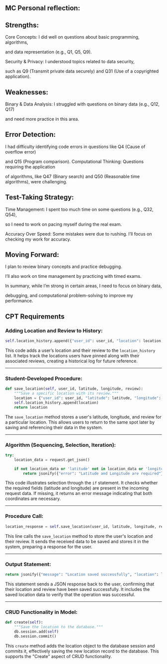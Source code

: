 ## MC Personal reflection:



## Strengths:

Core Concepts: I did well on questions about basic programming, algorithms,

 and data representation (e.g., Q1, Q5, Q9).

Security & Privacy: I understood topics related to data security,

 such as Q9 (Transmit private data securely) and Q31 (Use of a copyrighted application).



## Weaknesses:



Binary & Data Analysis: I struggled with questions on binary data (e.g., Q12, Q17) 

and need more practice in this area.




## Error Detection: 


I had difficulty identifying code errors in questions like Q4 (Cause of overflow error)

 and Q15 (Program comparison). Computational Thinking: Questions requiring the application 
 
 of algorithms, like Q47 (Binary search) and Q50 (Reasonable time algorithms), were challenging.




## Test-Taking Strategy:




Time Management: I spent too much time on some questions (e.g., Q32, Q54), 

so I need to work on pacing myself during the real exam.


Accuracy Over Speed: Some mistakes were due to rushing. I’ll focus on checking my work for accuracy.



## Moving Forward:


I plan to review binary concepts and practice debugging.

I’ll also work on time management by practicing with timed exams.


In summary, while I’m strong in certain areas, I need to focus on binary data, 

debugging, and computational problem-solving to improve my performance.





## CPT Requirements

### Adding Location and Review to History:

```python
self.location_history.append({"user_id": user_id, "location": location, "review": review})
```

This code adds a user’s location and their review to the `location_history` list. It helps track the locations users have pinned along with their associated reviews, creating a historical log for future reference.

---

### Student-Developed Procedure:

```python
def save_location(self, user_id, latitude, longitude, review):
    """Save a specific location with its review.""" 
    location = {"user_id": user_id, "latitude": latitude, "longitude": longitude, "review": review} 
    self.location_history.append(location) 
    return location
```

The `save_location` method stores a user's latitude, longitude, and review for a particular location. This allows users to return to the same spot later by saving and referencing their data in the system.

---

### Algorithm (Sequencing, Selection, Iteration):

```python
try:
    location_data = request.get_json()

    if not location_data or 'latitude' not in location_data or 'longitude' not in location_data:
        return jsonify({"error": "Latitude and Longitude are required"}), 400
```

This code illustrates selection through the `if` statement. It checks whether the required fields (latitude and longitude) are present in the incoming request data. If missing, it returns an error message indicating that both coordinates are necessary.

---

### Procedure Call:

```python
location_response = self.save_location(user_id, latitude, longitude, review)
```

This line calls the `save_location` method to store the user's location and their review. It sends the received data to be saved and stores it in the system, preparing a response for the user.

---

### Output Statement:

```python
return jsonify({"message": "Location saved successfully", "location": location_response})
```

This statement sends a JSON response back to the user, confirming that their location and review have been saved successfully. It includes the saved location data to verify that the operation was successful.

---

### CRUD Functionality in Model:

```python
def create(self):
    """Save the location to the database.""" 
    db.session.add(self) 
    db.session.commit()
```

This `create` method adds the location object to the database session and commits it, effectively saving the new location record to the database. This supports the "Create" aspect of CRUD functionality.



<script src="https://utteranc.es/client.js"
        repo="nighthawkcoders/portfolio_2025"
        issue-term="title"
        label="blogpost-comment"
        theme="github-light"
        crossorigin="anonymous"
        async>
</script>